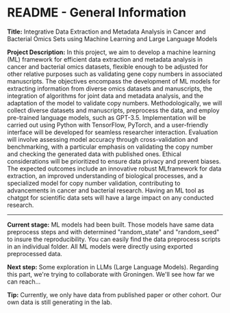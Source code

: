 # README - General Information

<b>Title:</b> Integrative Data Extraction and Metadata Analysis in Cancer and Bacterial Omics Sets using Machine Learning and Large Language Models

<b>Project Description:</b> In this project, we aim to develop a machine learning (ML) framework for efficient data extraction and metadata analysis in cancer and bacterial omics datasets, flexible enough to be adjusted for other relative purposes such as validating gene copy numbers in associated manuscripts. The objectives encompass the development of ML models for extracting information from diverse omics datasets and manuscripts, the integration of algorithms for joint data and metadata analysis, and the adaptation of the model to validate copy numbers. Methodologically, we will collect diverse datasets and manuscripts, preprocess the data, and employ pre-trained language models, such as GPT-3.5. Implementation will be carried out using Python with TensorFlow, PyTorch, and a user-friendly interface will be developed for seamless researcher interaction. Evaluation will involve assessing model accuracy through cross-validation and benchmarking, with a particular emphasis on validating the copy number and checking the generated data with published ones. Ethical considerations will be prioritized to ensure data privacy and prevent biases. The expected outcomes include an innovative robust MLframework for data extraction, an improved understanding of biological processes, and a specialized model for copy number validation, contributing to advancements in cancer and bacterial research. Having an ML tool as chatgpt for scientific data sets will have a large impact on any conducted research.

---------------------

<b>Current stage:</b> ML models had been built. Those models have same data preprocess steps and with determined "random_state" and "random_seed" to insure the reproducibility. You can easily find the data preprocess scripts in an individual folder. All ML models were directly using exported preprocessed data.

<b>Next step:</b> Some exploration in LLMs (Large Language Models). Regarding this part, we're trying to collaborate with Groningen. We'll see how far we can reach...

<b>Tip:</b> Currently, we only have data from published paper or other cohort. Our own data is still generating in the lab.
